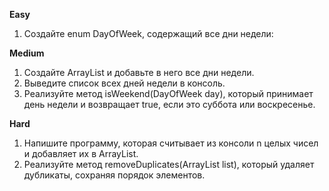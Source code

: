 **Easy**
1. Создайте enum DayOfWeek, содержащий все дни недели:

**Medium**
1. Создайте ArrayList<DayOfWeek> и добавьте в него все дни недели.
2. Выведите список всех дней недели в консоль.
3. Реализуйте метод isWeekend(DayOfWeek day), который принимает день недели и возвращает true, если это суббота или воскресенье.

**Hard**
1. Напишите программу, которая считывает из консоли n целых чисел и добавляет их в ArrayList<Integer>.
2. Реализуйте метод removeDuplicates(ArrayList<Integer> list), который удаляет дубликаты, сохраняя порядок элементов.
